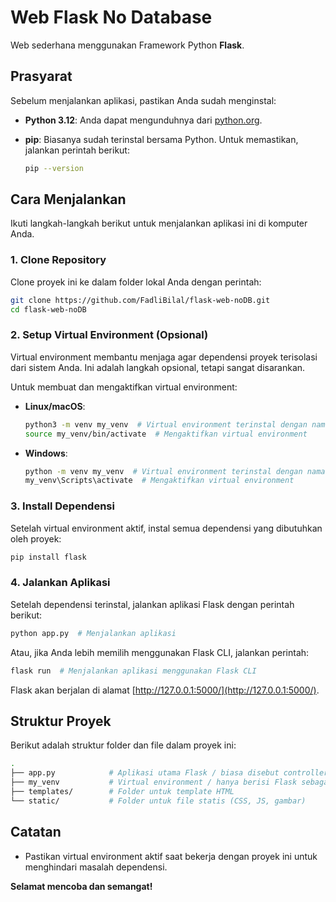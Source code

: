 # Web Flask No Database

Web sederhana menggunakan Framework Python **Flask**.

## Prasyarat

Sebelum menjalankan aplikasi, pastikan Anda sudah menginstal:

- **Python 3.12**: Anda dapat mengunduhnya dari [python.org](https://www.python.org/downloads/).
- **pip**: Biasanya sudah terinstal bersama Python. Untuk memastikan, jalankan perintah berikut:
  
  ```bash
  pip --version
  ```

## Cara Menjalankan

Ikuti langkah-langkah berikut untuk menjalankan aplikasi ini di komputer Anda.

### 1. Clone Repository
Clone proyek ini ke dalam folder lokal Anda dengan perintah:

```bash
git clone https://github.com/FadliBilal/flask-web-noDB.git
cd flask-web-noDB
```

### 2. Setup Virtual Environment (Opsional)
Virtual environment membantu menjaga agar dependensi proyek terisolasi dari sistem Anda. Ini adalah langkah opsional, tetapi sangat disarankan.

Untuk membuat dan mengaktifkan virtual environment:

- **Linux/macOS**:

  ```bash
  python3 -m venv my_venv  # Virtual environment terinstal dengan nama my_venv
  source my_venv/bin/activate  # Mengaktifkan virtual environment
  ```

- **Windows**:

  ```bash
  python -m venv my_venv  # Virtual environment terinstal dengan nama my_venv
  my_venv\Scripts\activate  # Mengaktifkan virtual environment
  ```

### 3. Install Dependensi
Setelah virtual environment aktif, instal semua dependensi yang dibutuhkan oleh proyek:

```bash
pip install flask
```

### 4. Jalankan Aplikasi
Setelah dependensi terinstal, jalankan aplikasi Flask dengan perintah berikut:

```bash
python app.py  # Menjalankan aplikasi
```

Atau, jika Anda lebih memilih menggunakan Flask CLI, jalankan perintah:

```bash
flask run  # Menjalankan aplikasi menggunakan Flask CLI
```

Flask akan berjalan di alamat [http://127.0.0.1:5000/](http://127.0.0.1:5000/).

## Struktur Proyek

Berikut adalah struktur folder dan file dalam proyek ini:

```bash
.
├── app.py            # Aplikasi utama Flask / biasa disebut controller-nya
├── my_venv           # Virtual environment / hanya berisi Flask sebagai dependensi
├── templates/        # Folder untuk template HTML
└── static/           # Folder untuk file statis (CSS, JS, gambar)
```

## Catatan

- Pastikan virtual environment aktif saat bekerja dengan proyek ini untuk menghindari masalah dependensi.

**Selamat mencoba dan semangat!**
